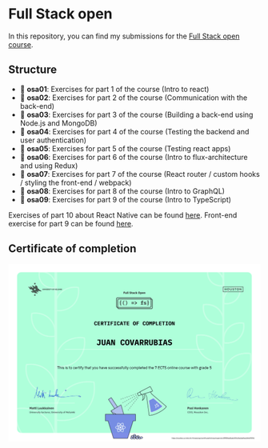 # Full Stack open
In this repository, you can find my submissions for the [Full Stack open course](https://fullstackopen.com/en/).

## Structure
- 📁 **osa01**: Exercises for part 1 of the course (Intro to react)
- 📁 **osa02**: Exercises for part 2 of the course (Communication with the back-end)
- 📁 **osa03**: Exercises for part 3 of the course (Building a back-end using Node.js and MongoDB)
- 📁 **osa04**: Exercises for part 4 of the course (Testing the backend and user authentication)
- 📁 **osa05**: Exercises for part 5 of the course (Testing react apps)
- 📁 **osa06**: Exercises for part 6 of the course (Intro to flux-architecture and using Redux)
- 📁 **osa07**: Exercises for part 7 of the course (React router / custom hooks / styling the front-end / webpack)
- 📁 **osa08**: Exercises for part 8 of the course (Intro to GraphQL)
- 📁 **osa09**: Exercises for part 9 of the course (Intro to TypeScript)

Exercises of part 10 about React Native can be found [here](https://github.com/JuanitoSebastian/FullStackOpen2021-ReactNative).
Front-end exercise for part 9 can be found [here](https://github.com/JuanitoSebastian/patientor).

## Certificate of completion
![Course certificate](https://raw.githubusercontent.com/JuanitoSebastian/FullStackOpen/main/docs/certificate-fullstack.png)
